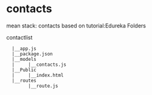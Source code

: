 # contacts
mean stack: contacts
based on tutorial:Edureka
Folders


contactlist
      
      |__app.js
      |__package.json
      |__models
      |     |__contacts.js
      |__Public
      |     |__index.html
      |__routes
            |__route.js
